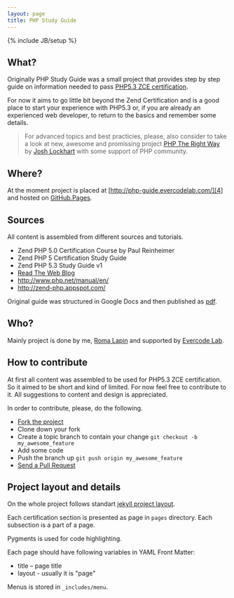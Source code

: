 ```yaml
---
layout: page
title: PHP Study Guide
---
```

{% include JB/setup %}

## What?

Originally PHP Study Guide was a small project that provides step by step guide
on information needed to pass [PHP5.3 ZCE certification][1].

For now it aims to go little bit beyond the Zend Certification and is a good
place to start your experience with PHP5.3 or, if you are already an experienced
web developer, to return to the basics and remember some details.

>For advanced topics and best practicies, please, also consider to take a look 
>at new, awesome and promissing project [PHP The Right Way][2] by [Josh Lockhart][3] 
>with some support of PHP community.

## Where?

At the moment project is placed at [http://php-guide.evercodelab.com/][4] and
hosted on [GitHub.Pages](http://pages.github.com).

## Sources

All content is assembled from different sources and tutorials.

* Zend PHP 5.0 Certification Course by Paul Reinheimer
* Zend PHP 5 Certification Study Guide
* Zend PHP 5.3 Study Guide v1
* [Read The Web Blog][5]
* <http://www.php.net/manual/en/>
* <http://zend-php.appspot.com/>

Original guide was structured in Google Docs and then published as [pdf][6].

## Who?

Mainly project is done by me, [Roma Lapin][7] and supported by [Evercode Lab][8].

## How to contribute

At first all content was assembled to be used for PHP5.3 ZCE certification. So
it aimed to be short and kind of limited. For now feel free to contribute to it.
All suggestions to content and design is appreciated.

In order to contribute, please, do the following.

* [Fork the project][9]
* Clone down your fork
* Create a topic branch to contain your change `git checkout -b my_awesome_feature`
* Add some code
* Push the branch up `git push origin my_awesome_feature`
* [Send a Pull Request][10]

## Project layout and details

On the whole project follows standart [jekyll project layout][11].

Each certification section is presented as page in `pages` directory. Each
subsection is a part of a page.

Pygments is used for code highlighting.

Each page should have following variables in YAML Front Matter:

* title – page title
* layout - usually it is "page"

Menus is stored in `_includes/menu`.

[1]: http://www.zend.com/en/services/certification/php-5-certification/ "PHP5.3 ZCE certification"
[2]: http://www.phptherightway.com/ "PHP The Right Way"
[3]: https://github.com/codeguy
[4]: http://php-guide.evercodelab.com/ "http://php-guide.evercodelab.com/"
[5]: http://readtheweb.info/index.php?s=Zend+PHP+5+Certification+Exam&submit=Go
[6]: http://victimofbabylon.com/zce-php-53-study-guide
[7]: https://github.com/memphys
[8]: http://www.evercodelab.com/
[9]: http://help.github.com/fork-a-repo/
[10]: http://help.github.com/send-pull-requests/
[11]: http://jekyllrb.com/docs/usage/